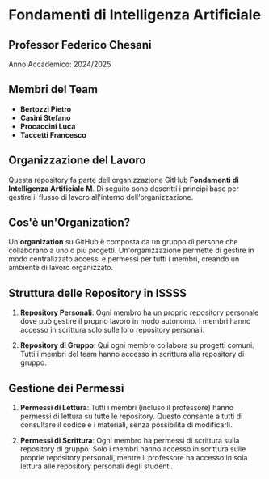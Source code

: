# Fondamenti di Intelligenza Artificiale

## Professor Federico Chesani

Anno Accademico: 2024/2025

## Membri del Team

- **Bertozzi Pietro**
- **Casini Stefano**
- **Procaccini Luca**
- **Taccetti Francesco**

## Organizzazione del Lavoro

Questa repository fa parte dell'organizzazione GitHub **Fondamenti di Intelligenza Artificiale M**. Di seguito sono descritti i principi base per gestire il flusso di lavoro all'interno dell'organizzazione.

## Cos'è un'Organization?

Un'**organization** su GitHub è composta da un gruppo di persone che collaborano a uno o più progetti. Un'organizzazione permette di gestire in modo centralizzato accessi e permessi per tutti i membri, creando un ambiente di lavoro organizzato.

## Struttura delle Repository in ISSSS

1. **Repository Personali**: Ogni membro ha un proprio repository personale dove può gestire il proprio lavoro in modo autonomo. I membri hanno accesso in scrittura solo sulle loro repository personali.

2. **Repository di Gruppo**: Qui ogni membro collabora su progetti comuni. Tutti i membri del team hanno accesso in scrittura alla repository di gruppo.

## Gestione dei Permessi

1. **Permessi di Lettura**: Tutti i membri (incluso il professore) hanno permessi di lettura su tutte le repository. Questo consente a tutti di consultare il codice e i materiali, senza possibilità di modificarli.

2. **Permessi di Scrittura**: Ogni membro ha permessi di scrittura sulla repository di gruppo. Solo i membri hanno accesso in scrittura sulle proprie repository personali, mentre il professore ha accesso in sola lettura alle repository personali degli studenti.

# 
